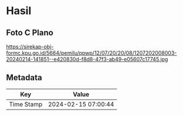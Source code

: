 # Hasil

## Foto C Plano

https://sirekap-obj-formc.kpu.go.id/5664/pemilu/ppwp/12/07/20/20/08/1207202008003-20240214-141851--e420830d-f8d8-47f3-ab49-e05607c17745.jpg


## Metadata

| Key        | Value               |
| ---------- | ------------------- |
| Time Stamp | 2024-02-15 07:00:44 |



